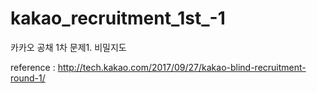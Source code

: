 # kakao_recruitment_1st_-1

카카오 공채 1차 문제1. 비밀지도

reference : http://tech.kakao.com/2017/09/27/kakao-blind-recruitment-round-1/
